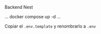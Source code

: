 Backend Nest

...
docker compose up -d
...

Copiar el ```.env.template``` y renombrarlo a ```.env```